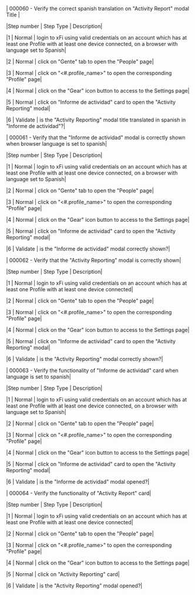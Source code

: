 | 000060 - Verify the correct spanish translation on "Activity Report" modal Title |

|Step number | Step Type | Description|

|1           | Normal    | login to xFi using valid credentials on an account which has at least one Profile with at least one device connected, on a browser with language set to Spanish|

|2           | Normal    | click on "Gente" tab to open the "People" page|

|3           | Normal    | click on "<#.profile_name>" to open the corresponding "Profile" page|

|4           | Normal    | click on the "Gear" icon button to access to the Settings page|

|5           | Normal    | click on "Informe de actividad" card to open the "Activity Reporting" modal|

|6           | Validate  | is the "Activity Reporting" modal title translated in spanish in "Informe de actividad"?|



| 000061 - Verify that the "Informe de actividad" modal is correctly shown when browser language is set to spanish|

|Step number | Step Type | Description|

|1           | Normal    | login to xFi using valid credentials on an account which has at least one Profile with at least one device connected, on a browser with language set to Spanish|

|2           | Normal    | click on "Gente" tab to open the "People" page|

|3           | Normal    | click on "<#.profile_name>" to open the corresponding "Profile" page|

|4           | Normal    | click on the "Gear" icon button to access to the Settings page|

|5           | Normal    | click on "Informe de actividad" card to open the "Activity Reporting" modal|

|6           | Validate  | is the "Informe de actividad" modal correctly shown?|



| 000062 - Verify that the "Activity Reporting" modal is correctly shown|

|Step number | Step Type | Description|

|1           | Normal    | login to xFi using valid credentials on an account which has at least one Profile with at least one device connected|

|2           | Normal    | click on "Gente" tab to open the "People" page|

|3           | Normal    | click on "<#.profile_name>" to open the corresponding "Profile" page|

|4           | Normal    | click on the "Gear" icon button to access to the Settings page|

|5           | Normal    | click on "Informe de actividad" card to open the "Activity Reporting" modal|

|6           | Validate  | is the "Activity Reporting" modal correctly shown?|



| 000063 - Verify the functionality of "Informe de actividad" card when language is set to spanish|

|Step number | Step Type | Description|

|1           | Normal    | login to xFi using valid credentials on an account which has at least one Profile with at least one device connected, on a browser with language set to Spanish|

|2           | Normal    | click on "Gente" tab to open the "People" page|

|3           | Normal    | click on "<#.profile_name>" to open the corresponding "Profile" page|

|4           | Normal    | click on the "Gear" icon button to access to the Settings page|

|5           | Normal    | click on "Informe de actividad" card to open the "Activity Reporting" modal|

|6           | Validate  | is the "Informe de actividad" modal opened?|




| 000064 - Verify the functionality of "Activity Report" card|

|Step number | Step Type | Description|

|1           | Normal    | login to xFi using valid credentials on an account which has at least one Profile with at least one device connected|

|2           | Normal    | click on "Gente" tab to open the "People" page|

|3           | Normal    | click on "<#.profile_name>" to open the corresponding "Profile" page|

|4           | Normal    | click on the "Gear" icon button to access to the Settings page|

|5           | Normal    | click on "Activity Reporting" card|

|6           | Validate  | is the "Activity Reporting" modal opened?|

